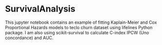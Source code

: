 # SurvivalAnalysis

This jupyter notebook contains an example of fitting Kaplain-Meier and Cox Proportional Hazards models to teclo churn dataset using lifelines Python package. I am also using scikit-survival to calculate C-index IPCW (Uno concordance) and AUC.
